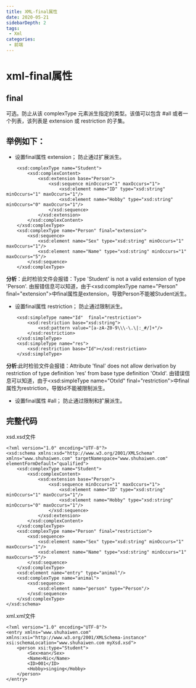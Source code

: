 ```yaml
---
title: XML-final属性
date: 2020-05-21
sidebarDepth: 2
tags:
 - Xml
categories:
 - 前端
---
```

# xml-final属性
## final
可选。防止从该 complexType 元素派生指定的类型。该值可以包含 #all 或者一个列表，该列表是 extension 或 restriction 的子集。

## 举例如下：
* 设置final属性 extension； 防止通过扩展派生。
```
    <xsd:complexType name="Student">
		<xsd:complexContent>
			<xsd:extension base="Person">
				<xsd:sequence minOccurs="1" maxOccurs="1">
					<xsd:element name="ID" type="xsd:string" minOccurs="1" maxOccurs="1"/>
					<xsd:element name="Hobby" type="xsd:string" minOccurs="0" maxOccurs="1"/>
				</xsd:sequence>
			</xsd:extension>
		</xsd:complexContent>
	</xsd:complexType>
	<xsd:complexType name="Person" final="extension">
		<xsd:sequence>
			<xsd:element name="Sex" type="xsd:string" minOccurs="1" maxOccurs="1"/>
			<xsd:element name="Name" type="xsd:string" minOccurs="1" maxOccurs="5"/>
		</xsd:sequence>
	</xsd:complexType>
```
**分析**：此时检验文件会报错：Type 'Student' is not a valid extension of type 'Person'. 
由报错信息可以知道，由于<xsd:complexType name="Person" final="extension">中final属性是extension，导致Person不能被Student派生。
* 设置final属性 restriction； 防止通过限制派生。
```
	<xsd:simpleType name="Id"  final="restriction">
		<xsd:restriction base="xsd:string">
			<xsd:pattern value="[a-zA-Z0-9\\\-\.\|:_#/]+"/>
		</xsd:restriction>
	</xsd:simpleType>
	<xsd:simpleType name="res">
		<xsd:restriction base="Id"></xsd:restriction>
	</xsd:simpleType>
```
**分析**:此时检验文件会报错：Attribute 'final' does not allow derivation by restriction of type definition 'res' from base type definition 'OtxId'.
由错误信息可以知道，由于<xsd:simpleType name="OtxId"  final="restriction">中final属性为restriction，导致Id不能被限制派生。
* 设置final属性 #all； 防止通过限制和扩展派生。
## 完整代码
xsd.xsd文件
```
<?xml version="1.0" encoding="UTF-8"?>
<xsd:schema xmlns:xsd="http://www.w3.org/2001/XMLSchema" xmlns="www.shuhaiwen.com" targetNamespace="www.shuhaiwen.com" elementFormDefault="qualified">
	<xsd:complexType name="Student">
		<xsd:complexContent>
			<xsd:extension base="Person">
				<xsd:sequence minOccurs="1" maxOccurs="1">
					<xsd:element name="ID" type="xsd:string" minOccurs="1" maxOccurs="1"/>
					<xsd:element name="Hobby" type="xsd:string" minOccurs="0" maxOccurs="1"/>
				</xsd:sequence>
			</xsd:extension>
		</xsd:complexContent>
	</xsd:complexType>
	<xsd:complexType name="Person" final="restriction">
		<xsd:sequence>
			<xsd:element name="Sex" type="xsd:string" minOccurs="1" maxOccurs="1"/>
			<xsd:element name="Name" type="xsd:string" minOccurs="1" maxOccurs="5"/>
		</xsd:sequence>
	</xsd:complexType>
	<xsd:element name="entry" type="animal"/>
	<xsd:complexType name="animal">
		<xsd:sequence>
			<xsd:element name="person" type="Person"/>
		</xsd:sequence>
	</xsd:complexType>
</xsd:schema>
```
xml.xml文件
```
<?xml version="1.0" encoding="UTF-8"?>
<entry xmlns="www.shuhaiwen.com" xmlns:xsi="http://www.w3.org/2001/XMLSchema-instance" xsi:schemaLocation="www.shuhaiwen.com myXsd.xsd">
	<person xsi:type="Student">
		<Sex>man</Sex>
		<Name>Nic</Name>
		<ID>001</ID>
		<Hobby>singing</Hobby>
	</person>
</entry>

```